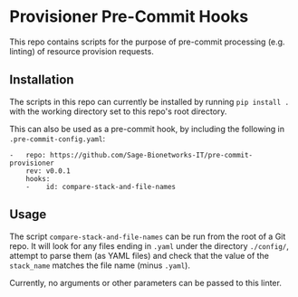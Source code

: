 # Provisioner Pre-Commit Hooks
This repo contains scripts for the purpose of pre-commit processing
(e.g. linting) of resource provision requests.

## Installation 

The scripts in this repo can currently be installed by running
`pip install .` with the working directory set to this repo's root
directory.

This can also be used as a pre-commit hook, by including the following
in `.pre-commit-config.yaml`: 
```
-   repo: https://github.com/Sage-Bionetworks-IT/pre-commit-provisioner
    rev: v0.0.1
    hooks:
    -    id: compare-stack-and-file-names
```

## Usage

The script `compare-stack-and-file-names` can be run from the root of
a Git repo. It will look for any files ending in `.yaml` under the
directory `./config/`, attempt to parse them (as YAML files) and check
that the value of the `stack_name` matches the file name (minus `.yaml`).

Currently, no arguments or other parameters can be passed to this linter.
